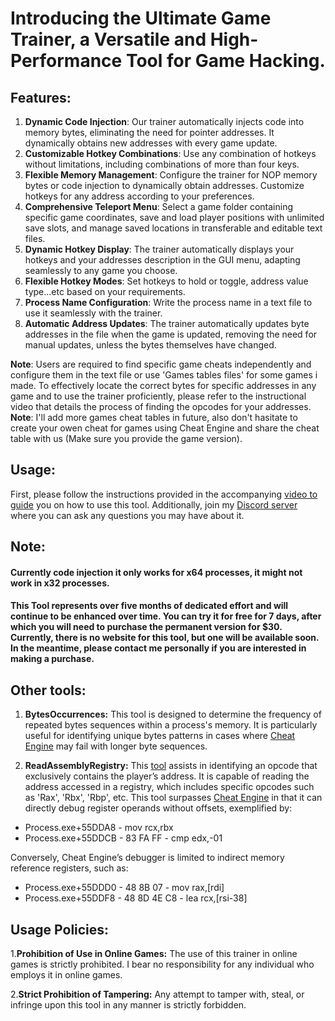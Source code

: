 # Introducing the Ultimate Game Trainer, a Versatile and High-Performance Tool for Game Hacking.
## Features:

1. **Dynamic Code Injection**: Our trainer automatically injects code into memory bytes, eliminating the need for pointer addresses. It dynamically obtains new addresses with every game update.  
2. **Customizable Hotkey Combinations**: Use any combination of hotkeys without limitations, including combinations of more than four keys.  
3. **Flexible Memory Management**: Configure the trainer for NOP memory bytes or code injection to dynamically obtain addresses. Customize hotkeys for any address according to your preferences.  
4. **Comprehensive Teleport Menu**: Select a game folder containing specific game coordinates, save and load player positions with unlimited save slots, and manage saved locations in transferable and editable text files.  
5. **Dynamic Hotkey Display**: The trainer automatically displays your hotkeys and your addresses description in the GUI menu, adapting seamlessly to any game you choose.  
6. **Flexible Hotkey Modes**: Set hotkeys to hold or toggle, address value type...etc based on your requirements.  
7. **Process Name Configuration**: Write the process name in a text file to use it seamlessly with the trainer.  
8. **Automatic Address Updates**: The trainer automatically updates byte addresses in the file when the game is updated, removing the need for manual updates, unless the bytes themselves have changed. 

**Note**: Users are required to find specific game cheats independently and configure them in the text file or use 'Games tables files' for some games i made. To effectively locate the correct bytes for specific addresses in any game and to use the trainer proficiently, please refer to the instructional video that details the process of finding the opcodes for your addresses. 
**Note**: I'll add more games cheat tables in future, also don't hasitate to create your owen cheat for games using Cheat Engine and share the cheat table with us (Make sure you provide the game version).

## Usage:

First, please follow the instructions provided in the accompanying [video to guide](https://youtu.be/RpzsigSjH3s) you on how to use this tool. Additionally, join my [Discord server](https://discord.com/invite/jRnaeTJ) where you can ask any questions you may have about it.

## Note:
#### Currently code injection it only works for x64 processes, it might not work in x32 processes.
#### This Tool represents over five months of dedicated effort and will continue to be enhanced over time. You can try it for free for 7 days, after which you will need to purchase the permanent version for $30. Currently, there is no website for this tool, but one will be available soon. In the meantime, please contact me personally if you are interested in making a purchase.




## Other tools:
1. **BytesOccurrences:**
This tool is designed to determine the frequency of repeated bytes sequences within a process's memory. It is particularly useful for identifying unique bytes patterns in cases where [Cheat Engine](https://www.cheatengine.org/) may fail with longer byte sequences.

2. **ReadAssemblyRegistry:**
This [tool](https://www.mediafire.com/file/udpjcyp3g6jjjez/ReadAssemblyRegistry.exe/file) assists in identifying an opcode that exclusively contains the player’s address. It is capable of reading the address accessed in a registry, which includes specific opcodes such as 'Rax', 'Rbx', 'Rbp', etc. This tool surpasses [Cheat Engine](https://www.cheatengine.org/) in that it can directly debug register operands without offsets, exemplified by:


- Process.exe+55DDA8 - mov rcx,rbx
- Process.exe+55DDCB - 83 FA FF - cmp edx,-01

Conversely, Cheat Engine’s debugger is limited to indirect memory reference registers, such as:

- Process.exe+55DDD0 - 48 8B 07 - mov rax,[rdi]
- Process.exe+55DDF8 - 48 8D 4E C8 - lea rcx,[rsi-38]



## Usage Policies:
1.**Prohibition of Use in Online Games:** The use of this trainer in online games is strictly prohibited. I bear no responsibility for any individual who employs it in online games.

2.**Strict Prohibition of Tampering:** Any attempt to tamper with, steal, or infringe upon this tool in any manner is strictly forbidden.
